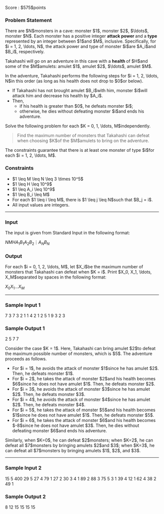 
<div>

<span>

<span>

<p>
Score : $575$points
</p>

<div>

<section>

### **Problem Statement**

<p>
There are $N$monsters in a cave: monster $1$, monster $2$, $\ldots$, monster $N$. Each monster has a positive integer 
<strong>
attack power
</strong>
and a 
<strong>
type
</strong>
represented by an integer between $1$and $M$, inclusive.
Specifically, for $i = 1, 2, \ldots, N$, the attack power and type of monster $i$are $A_i$and $B_i$, respectively.
</p>

<p>
Takahashi will go on an adventure in this cave with a 
<strong>
health
</strong>
of $H$and some of the $M$amulets: amulet $1$, amulet $2$, $\ldots$, amulet $M$.
</p>

<p>
In the adventure, Takahashi performs the following steps for $i = 1, 2, \ldots, N$in this order (as long as his health does not drop to $0$or below).
</p>

<ul>

<li>
If Takahashi has not brought amulet $B_i$with him, monster $i$will attack him and decrease his health by $A_i$.
</li>

<li>
Then,
<ul>

<li>
if his health is greater than $0$, he defeats monster $i$;
</li>

<li>
otherwise, he dies without defeating monster $i$and ends his adventure.
</li>

</ul>

</li>

</ul>

<p>
Solve the following problem for each $K = 0, 1, \ldots, M$independently.
</p>

<blockquote>

<p>
Find the maximum number of monsters that Takahashi can defeat when choosing $K$of the $M$amulets to bring on the adventure.
</p>

</blockquote>

<p>
The constraints guarantee that there is at least one monster of type $i$for each $i = 1, 2, \ldots, M$.
</p>

</section>

</div>

<div>

<section>

### **Constraints**

<ul>

<li>
$1 \leq M \leq N \leq 3 \times 10^5$
</li>

<li>
$1 \leq H \leq 10^9$
</li>

<li>
$1 \leq A_i \leq 10^9$
</li>

<li>
$1 \leq B_i \leq M$
</li>

<li>
For each $1 \leq i \leq M$, there is $1 \leq j \leq N$such that $B_j = i$.
</li>

<li>
All input values are integers.
</li>

</ul>

</section>

</div>

---

<div>

<div>

<section>

### **Input**

<p>
The input is given from Standard Input in the following format:
</p>

<div>

$N$$M$$H$$A_1$$B_1$$A_2$$B_2$$\vdots$$A_N$$B_N$
</div>

</section>

</div>

<div>

<section>

### **Output**

<p>
For each $i = 0, 1, 2, \ldots, M$, let $X_i$be the maximum number of monsters that Takahashi can defeat when $K = i$.
Print $X_0, X_1, \ldots, X_M$separated by spaces in the following format:
</p>

<div>

$X_0$$X_1$$\ldots$$X_M$
</div>

</section>

</div>

</div>

---

<div>

<section>

### **Sample Input 1**

<div>

7 3 7
3 2
1 1
4 2
1 2
5 1
9 3
2 3

</div>

</section>

</div>

<div>

<section>

### **Sample Output 1**

<div>

2 5 7 7

</div>

<p>
Consider the case $K = 1$. Here, Takahashi can bring amulet $2$to defeat the maximum possible number of monsters, which is $5$.
The adventure proceeds as follows.
</p>

<ul>

<li>
For $i = 1$, he avoids the attack of monster $1$since he has amulet $2$. Then, he defeats monster $1$.
</li>

<li>
For $i = 2$, he takes the attack of monster $2$and his health becomes $6$since he does not have amulet $1$. Then, he defeats monster $2$.
</li>

<li>
For $i = 3$, he avoids the attack of monster $3$since he has amulet $2$. Then, he defeats monster $3$.
</li>

<li>
For $i = 4$, he avoids the attack of monster $4$since he has amulet $2$. Then, he defeats monster $4$.
</li>

<li>
For $i = 5$, he takes the attack of monster $5$and his health becomes $1$since he does not have amulet $1$. Then, he defeats monster $5$.
</li>

<li>
For $i = 6$, he takes the attack of monster $6$and his health becomes $-8$since he does not have amulet $3$. Then, he dies without defeating monster $6$and ends his adventure.
</li>

</ul>

<p>
Similarly, when $K=0$, he can defeat $2$monsters; when $K=2$, he can defeat all $7$monsters by bringing amulets $2$and $3$; when $K=3$, he can defeat all $7$monsters by bringing amulets $1$, $2$, and $3$.
</p>

</section>

</div>

---

<div>

<section>

### **Sample Input 2**

<div>

15 5 400
29 5
27 4
79 1
27 2
30 3
4 1
89 2
88 3
75 5
3 1
39 4
12 1
62 4
38 2
49 1

</div>

</section>

</div>

<div>

<section>

### **Sample Output 2**

<div>

8 12 15 15 15 15

</div>

</section>

</div>

</span>

</span>

</div>
